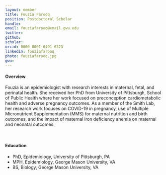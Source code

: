 ```yaml
---
layout: member
title: Fouzia Farooq
position: Postdoctoral Scholar
handle: 
email: fouziafarooq@email.gwu.edu
twitter:
github:
scholar: 
orcid: 0000-0001-6491-6323
linkedin: fouziafarooq
photo: fouziafarooq.jpg
gwu: 
---
```


<section class="container">
<div class="col-lg-8 col-md-8 col-sm-12 col-xs-12 col-lg-2-offset col-md-offset-2">
<h4>Overview</h4>
<p>Fouzia is an epidemiologist with research interests in maternal, fetal, and perinatal health.  She received her PhD from University of Pittsburgh, School of Public Health where her work focused on preconception cardiometabolic health and adverse pregnancy outcomes. As a member of the Smith Lab, her research work focuses on COVID-19 in pregnancy, use of Multiple Micronutrient Supplementation (MMS) for maternal nutrition and birth outcomes,  and the impact of maternal iron deficiency anemia on maternal and neonatal outcomes.
</p>
<div class="bx space4">&nbsp;
</div>
<h4>Education</h4>
<ul>
<li>PhD, Epidemiology, University of Pittsburgh, PA</li>
<li>MPH, Epidemiology, George Mason University, VA</li>
<li>BS, Biology, George Mason University, VA</li>
</ul>
</div>
</section>